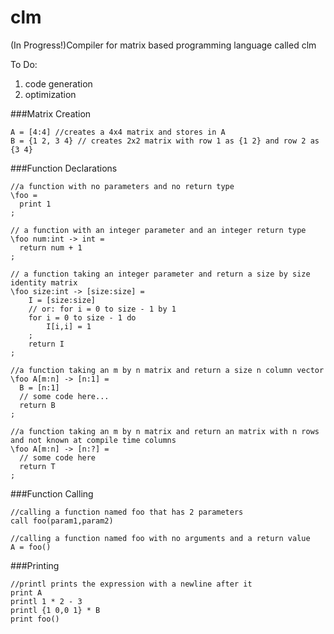 clm
===

(In Progress!)Compiler for matrix based programming language called clm

To Do:

1. code generation
2. optimization

###Matrix Creation


```
A = [4:4] //creates a 4x4 matrix and stores in A
B = {1 2, 3 4} // creates 2x2 matrix with row 1 as {1 2} and row 2 as {3 4}
```

###Function Declarations

```
//a function with no parameters and no return type
\foo =
  print 1
;
```

```
// a function with an integer parameter and an integer return type
\foo num:int -> int =
  return num + 1
;
```

```
// a function taking an integer parameter and return a size by size identity matrix
\foo size:int -> [size:size] =
	I = [size:size]
	// or: for i = 0 to size - 1 by 1
	for i = 0 to size - 1 do
		I[i,i] = 1
	;
	return I
;
```

```
//a function taking an m by n matrix and return a size n column vector
\foo A[m:n] -> [n:1] =
  B = [n:1]
  // some code here...
  return B
;
```

```
//a function taking an m by n matrix and return an matrix with n rows and not known at compile time columns
\foo A[m:n] -> [n:?] =
  // some code here
  return T
;
```

###Function Calling

```
//calling a function named foo that has 2 parameters
call foo(param1,param2)

//calling a function named foo with no arguments and a return value
A = foo()
```

###Printing

```
//printl prints the expression with a newline after it
print A
printl 1 * 2 - 3
printl {1 0,0 1} * B
print foo()
```

